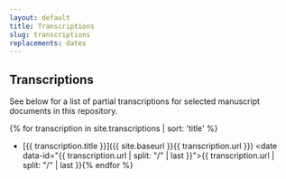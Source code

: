 ```yaml
---
layout: default
title: Transcriptions
slug: transcriptions
replacements: dates
---
```


## Transcriptions

See below for a list of partial transcriptions for selected manuscript documents in this repository. 

<listing></listing>
{% for transcription in site.transcriptions | sort: 'title' %}
- [{{ transcription.title }}]({{ site.baseurl }}{{ transcription.url }}) <date data-id="{{ transcription.url | split: "/" | last }}">{{ transcription.url | split: "/" | last }}</date>{% endfor %}
